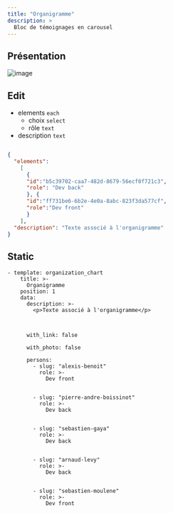 ```yaml
---
title: "Organigramme"
description: >
  Bloc de témoignages en carousel
---
```

## Présentation

![image](https://user-images.githubusercontent.com/4457294/160695968-2d180031-fee0-4cfa-bc4a-d5ce438fb6bb.png)


## Edit

* elements ```each```
  * choix ```select```
  * rôle ```text```
* description ```text```

```json

{
  "elements":
    [
      {
      "id":"b5c39702-caa7-482d-8679-56ecf0f721c3", 
      "role": "Dev back"
      }, {
      "id":"ff731be6-6b2e-4e0a-8abc-823f3da577cf", 
      "role":"Dev front"
      }
    ], 
  "description": "Texte associé à l'organigramme"
}
```

## Static

```
- template: organization_chart
    title: >-
      Organigramme
    position: 1
    data:
      description: >-
        <p>Texte associé à l'organigramme</p>
        


      with_link: false

      with_photo: false

      persons:
        - slug: "alexis-benoit"
          role: >-
            Dev front


        - slug: "pierre-andre-boissinot"
          role: >-
            Dev back


        - slug: "sebastien-gaya"
          role: >-
            Dev back


        - slug: "arnaud-levy"
          role: >-
            Dev back


        - slug: "sebastien-moulene"
          role: >-
            Dev front
        
```